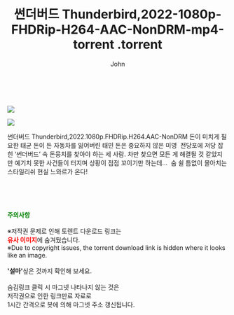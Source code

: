 ﻿---
layout: post
title:  "                   썬더버드 Thunderbird,2022-1080p-FHDRip-H264-AAC-NonDRM-mp4-torrent                .torrent"
author: John
categories: [ 영화 ]
tags: [  ]
image: https://torrentrj57.com/uploadfile/full/dc724b50553bded535ac60a14017113161a54bf4.jpg"/></p><p><img src="https://torrentrj57.com/uploadfile/full/cc30a9793a93b048a48479a330f20a5b10cf5455.jpg 
description: "                   썬더버드 Thunderbird,2022-1080p-FHDRip-H264-AAC-NonDRM-mp4-torrent                 torrent 정보 공유"
toc: true
toc_sticky: true
---

<br>
<p><img src="https://torrentrj57.com/uploadfile/full/dc724b50553bded535ac60a14017113161a54bf4.jpg"/></p><p><img src="https://torrentrj57.com/uploadfile/full/cc30a9793a93b048a48479a330f20a5b10cf5455.jpg"/></p>
 썬더버드 Thunderbird,2022.1080p.FHDRip.H264.AAC-NonDRM 돈이 미치게 필요한 태균 돈이 든 자동차를 잃어버린 태민 돈은 중요하지 않은 미영  전당포에 저당 잡힌 ‘썬더버드’ 속 돈뭉치를 찾아야 하는 세 사람. 차만 찾으면 모든 게 해결될 것 같았지만 예기치 못한 사건들이 터지며 상황이 점점 꼬이기만 하는데…  숨 쉴 틈없이 몰아치는 스타일리쉬 현실 느와르가 온다! 
    
<br><br><br>
<p data-ke-size="size16"><b><span style="color: green;">주의사항</span></b><br /><br />※저작권 문제로 인해 토렌트 다운로드 링크는<br /><b><span style="color: red;">유사 이미지</span></b>에 숨겨뒀습니다.<br />※Due to copyright issues, the torrent download link is hidden where it looks like an image.<br /><br /><b>'설마'</b>싶은 것까지 확인해 보세요.<br /><br />숨김링크 클릭 시 마그넷 나타나지 않는 것은<br />저작권으로 인한 링크만료 자료로<br />1시간 간격으로 봇에 의해 마그넷 주소 갱신됩니다.</p>

